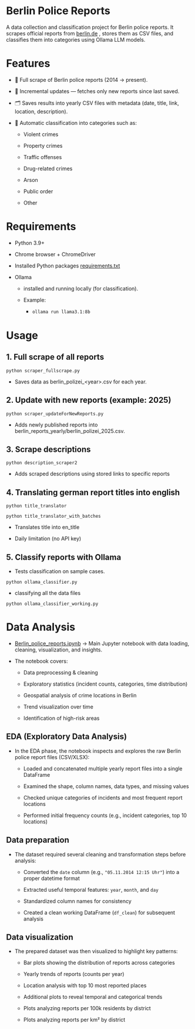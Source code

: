 # Berlin Police Reports

A data collection and classification project for Berlin police reports.
It scrapes official reports from [berlin.de](https://www.berlin.de/polizei/polizeimeldungen/)
, stores them as CSV files, and classifies them into categories using Ollama LLM models.

# Features

- 📑 Full scrape of Berlin police reports (2014 → present).

- 🔄 Incremental updates — fetches only new reports since last saved.

- 🗂️ Saves results into yearly CSV files with metadata (date, title, link, location, description).

- 🤖 Automatic classification into categories such as:

   - Violent crimes

   - Property crimes

   - Traffic offenses

   - Drug-related crimes

   - Arson

   - Public order

   - Other
 
# Requirements

- Python 3.9+

- Chrome browser + ChromeDriver

- Installed Python packages [requirements.txt](./requirements.txt)

- Ollama
  - installed and running locally (for classification).

  - Example:

    - ```bash
      ollama run llama3.1:8b

# Usage
##  1. Full scrape of all reports
```python scraper_fullscrape.py```


- Saves data as berlin_polizei_\<year>.csv for each year.

##  2. Update with new reports (example: 2025)
```python scraper_updateForNewReports.py```


- Adds newly published reports into berlin_reports_yearly/berlin_polizei_2025.csv.


##  3. Scrape descriptions
```python description_scraper2```


- Adds scraped descriptions using stored links to specific reports

  
##  4. Translating german report titles into english
```python title_translator```

```python title_translator_with_batches```


- Translates title into en_title

- Daily limitation (no API key)

##  5. Classify reports with Ollama

- Tests classification on sample cases.
 
```python ollama_classifier.py```


- classifying all the data files
 
```python ollama_classifier_working.py```

# Data Analysis

- [Berlin_police_reports.ipynb](./Berlin_police_reports.ipynb) → Main Jupyter notebook with data loading, cleaning, visualization, and insights.
- The notebook covers:

  - Data preprocessing & cleaning

  - Exploratory statistics (incident counts, categories, time distribution)

  - Geospatial analysis of crime locations in Berlin

  - Trend visualization over time

  - Identification of high-risk areas

## EDA (Exploratory Data Analysis)

- In the EDA phase, the notebook inspects and explores the raw Berlin police report files (CSV/XLSX):

  - Loaded and concatenated multiple yearly report files into a single DataFrame

  - Examined the shape, column names, data types, and missing values

  - Checked unique categories of incidents and most frequent report locations

  - Performed initial frequency counts (e.g., incident categories, top 10 locations)

## Data preparation

- The dataset required several cleaning and transformation steps before analysis:

  - Converted the ```date``` column (e.g., ```"05.11.2014 12:15 Uhr"```) into a proper datetime format
  
  - Extracted useful temporal features: ```year```, ```month```, and ```day```
  
  - Standardized column names for consistency
  
  - Created a clean working DataFrame (```df_clean```) for subsequent analysis

## Data visualization

- The prepared dataset was then visualized to highlight key patterns:

  - Bar plots showing the distribution of reports across categories
  
  - Yearly trends of reports (counts per year)
  
  - Location analysis with top 10 most reported places
  
  - Additional plots to reveal temporal and categorical trends
 
  - Plots analyzing reports per 100k residents by district
 
  - Plots analyzing reports per km² by district















